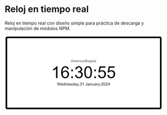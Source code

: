 # Reloj en tiempo real

Reloj en tiempo real con diseño simple para práctica de descarga y manipulación de módulos NPM.

![Prototipo en funcionamiento](./public/Images/imagenFuncional.png)
